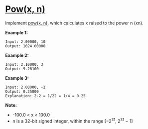 # [Pow(x, n)](https://leetcode.com/explore/challenge/card/july-leetcoding-challenge/546/week-3-july-15th-july-21st/3392/)

Implement [pow(x, n)](http://www.cplusplus.com/reference/valarray/pow/), which calculates x raised to the power n (xn).

**Example 1:**

```
Input: 2.00000, 10
Output: 1024.00000
```

**Example 2:**

```
Input: 2.10000, 3
Output: 9.26100
```

**Example 3:**

```
Input: 2.00000, -2
Output: 0.25000
Explanation: 2-2 = 1/22 = 1/4 = 0.25
```

**Note:**

-   -100.0 < x < 100.0
-   n is a 32-bit signed integer, within the range [−2<sup>31</sup>, 2<sup>31</sup> − 1]
